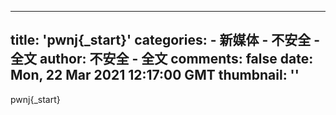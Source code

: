 
---
title: 'pwnj&#123;_start&#125;'
categories: 
    - 新媒体
    - 不安全 - 全文
author: 不安全 - 全文
comments: false
date: Mon, 22 Mar 2021 12:17:00 GMT
thumbnail: ''
---

<div>   
pwnj&#123;_start&#125;  
</div>
            